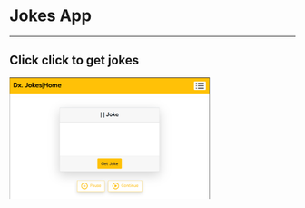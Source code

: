 <!DOCTYPE html>
<html lang="en">
<head>
    <meta charset="UTF-8">
    <meta name="viewport" content="width=device-width, initial-scale=1.0">
</head>
<body>
    <h1>Jokes App</h1>
    <hr>
    <h2>Click click to get jokes</h2>
    <div style="display: flex; justify-content: center;">
        <a href="https://elviskemoi.github.io/Jokes/" target="_blank"  >
        <img src="home.png" alt="Home page image" style="width: 70%;"></a>
    </div>
</body>
</html>
